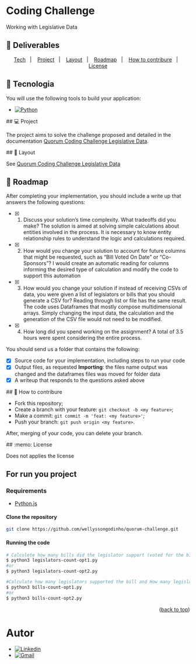 # Coding Challenge
Working with Legislative Data
<div id="top"></div>

## :truck: Deliverables

<p align="center">
  <a href="#rocket-tecnologies">Tech</a>&nbsp;&nbsp;&nbsp;|&nbsp;&nbsp;&nbsp;
  <a href="#project">Project</a>&nbsp;&nbsp;&nbsp;|&nbsp;&nbsp;&nbsp;
  <a href="#layout">Layout</a>&nbsp;&nbsp;&nbsp;|&nbsp;&nbsp;&nbsp;
  <a href="#construction-roadmap">Roadmap</a>&nbsp;&nbsp;&nbsp;|&nbsp;&nbsp;&nbsp;
  <a href="#contribure">How to contribure</a>&nbsp;&nbsp;&nbsp;|&nbsp;&nbsp;&nbsp;
  <a href="#license">License</a>
</p>

## :rocket: Tecnologia

You will use the following tools to build your application:

* [![Python][Python.org]][Python-url]

<div id="project"></div>
## 💻 Project

The project aims to solve the challenge proposed and detailed in the documentation [Quorum Coding Challenge Legislative Data](./Quorum%20Coding%20Challenge%20Legislative%20Data.pdf).

<div id="layout"></div>
## 🔖 Layout

See [Quorum Coding Challenge Legislative Data](./Quorum%20Coding%20Challenge%20Legislative%20Data.pdf)

## :construction: Roadmap

After completing your implementation, you should include a write up that answers the following
questions:

* [x] 1. Discuss your solution’s time complexity. What tradeoffs did you make?
The solution is aimed at solving simple calculations about entities involved in the process. It is necessary to know entity relationship rules to understand the logic and calculations required.
* [x] 2. How would you change your solution to account for future columns that might be
requested, such as “Bill Voted On Date” or “Co-Sponsors”?
I would create an automatic reading for columns informing the desired type of calculation and modify the code to support this automation
* [x] 3. How would you change your solution if instead of receiving CSVs of data, you were given a list of legislators or bills that you should generate a CSV for?
Reading through list or file has the same result. The code uses Dataframes that mostly compose multidimensional arrays. Simply changing the input data, the calculation and the generation of the CSV file would not need to be modified.
* [x] 4. How long did you spend working on the assignment?
A total of 3.5 hours were spent considering the entire process.

You should send us a folder that contains the following:

* [x] Source code for your implementation, including steps to run your code
* [x] Output files, as requested
**Importing**: the files name output was changed and the dataframes files was moved for folder data
* [x] A writeup that responds to the questions asked above

<div id="contribure"></div>
## 🤔 How to contribure

* Fork this repository;
* Create a branch with your feature: `git checkout -b <my feature>`;
* Make a commit: `git commit -m 'feat: <my feature>'`;
* Push your branch: `git push origin <my feature>`.

After, merging of your code, you can delete your branch.

<div id="license"></div>
## :memo: License

Does not applies the license

## For run you project

### Requirements

* [Python.js](https://python.org/)

#### Clone the repository

```bash
git clone https://github.com/wellyssongodinho/quorum-challenge.git
```

#### Running the code

```bash
# Calculete how many bills did the legislator support (voted for the bill) and how many bills did the legislator oppose.
$ python3 legislators-count-opt1.py
#or
$ python3 legislators-count-opt2.py

#Calculate how many legislators supported the bill and How many legislators opposed the bill and Who was the primary sponsor of the bill
$ python3 bills-count-opt1.py
#or
$ python3 bills-count-opt2.py
```

<p align="right">(<a href="#top">back to top</a>)</p>

<h1 id="autor">Autor</h1>

* [![Linkedin][Linkedin]][Linkedin-url]
* [![Gmail][Gmail]][Gmail-url]

[Gmail]: https://img.shields.io/badge/-wellysson.gomes@gmail.com-c14438?style=flat-square&logo=Gmail&logoColor=white&link=mailto:wellysson.gomes@gmail.com
[Gmail-url]: mailto:wellysson.gomes@gmail.com


[Linkedin]: https://img.shields.io/badge/-Wellysson_Godinho-blue?style=flat-square&logo=Linkedin&logoColor=white&link=https://www.linkedin.com/in/wellyssongodinho-236170234/
[Linkedin-url]: https://linkedin.com/in/wellyssongodinho/
[MUI.com]: https://img.shields.io/badge/MUI-007FFF?style=for-the-badge&logo=mui&logoColor=white
[MUI-url]: https://mui.com/

[Next.js]: https://img.shields.io/badge/next.js-000000?style=for-the-badge&logo=nextdotjs&logoColor=#000000
[Next-url]: https://nextjs.org/

[Python.org]: https://img.shields.io/badge/Python-3776AB?style=for-the-badge&logo=python&logoColor=white
[Python-url]: https://www.python.org/

[TypeScript.org]: https://img.shields.io/badge/TypeScript-3178C6?style=for-the-badge&logo=typescript&logoColor=white
[TypeScript-url]: https://www.typescriptlang.org
